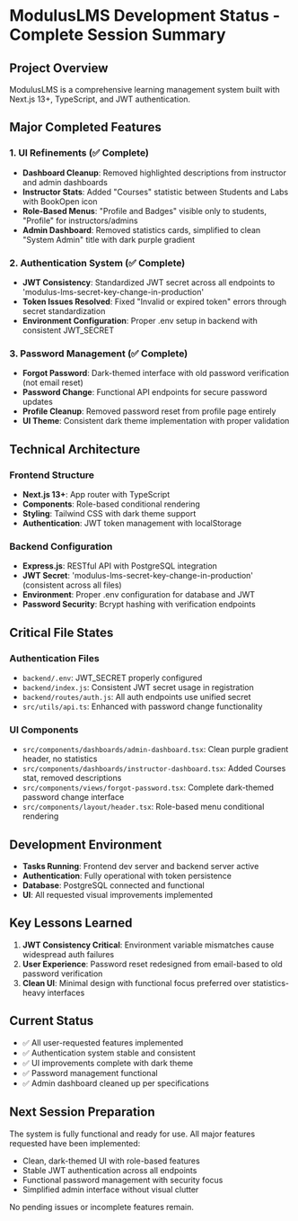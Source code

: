 # ModulusLMS Development Status - Complete Session Summary

## Project Overview
ModulusLMS is a comprehensive learning management system built with Next.js 13+, TypeScript, and JWT authentication.

## Major Completed Features

### 1. UI Refinements (✅ Complete)
- **Dashboard Cleanup**: Removed highlighted descriptions from instructor and admin dashboards
- **Instructor Stats**: Added "Courses" statistic between Students and Labs with BookOpen icon
- **Role-Based Menus**: "Profile and Badges" visible only to students, "Profile" for instructors/admins
- **Admin Dashboard**: Removed statistics cards, simplified to clean "System Admin" title with dark purple gradient

### 2. Authentication System (✅ Complete)
- **JWT Consistency**: Standardized JWT secret across all endpoints to 'modulus-lms-secret-key-change-in-production'
- **Token Issues Resolved**: Fixed "Invalid or expired token" errors through secret standardization
- **Environment Configuration**: Proper .env setup in backend with consistent JWT_SECRET

### 3. Password Management (✅ Complete)
- **Forgot Password**: Dark-themed interface with old password verification (not email reset)
- **Password Change**: Functional API endpoints for secure password updates
- **Profile Cleanup**: Removed password reset from profile page entirely
- **UI Theme**: Consistent dark theme implementation with proper validation

## Technical Architecture

### Frontend Structure
- **Next.js 13+**: App router with TypeScript
- **Components**: Role-based conditional rendering
- **Styling**: Tailwind CSS with dark theme support
- **Authentication**: JWT token management with localStorage

### Backend Configuration
- **Express.js**: RESTful API with PostgreSQL integration
- **JWT Secret**: 'modulus-lms-secret-key-change-in-production' (consistent across all files)
- **Environment**: Proper .env configuration for database and JWT
- **Password Security**: Bcrypt hashing with verification endpoints

## Critical File States

### Authentication Files
- `backend/.env`: JWT_SECRET properly configured
- `backend/index.js`: Consistent JWT secret usage in registration
- `backend/routes/auth.js`: All auth endpoints use unified secret
- `src/utils/api.ts`: Enhanced with password change functionality

### UI Components
- `src/components/dashboards/admin-dashboard.tsx`: Clean purple gradient header, no statistics
- `src/components/dashboards/instructor-dashboard.tsx`: Added Courses stat, removed descriptions
- `src/components/views/forgot-password.tsx`: Complete dark-themed password change interface
- `src/components/layout/header.tsx`: Role-based menu conditional rendering

## Development Environment
- **Tasks Running**: Frontend dev server and backend server active
- **Authentication**: Fully operational with token persistence
- **Database**: PostgreSQL connected and functional
- **UI**: All requested visual improvements implemented

## Key Lessons Learned
1. **JWT Consistency Critical**: Environment variable mismatches cause widespread auth failures
2. **User Experience**: Password reset redesigned from email-based to old password verification
3. **Clean UI**: Minimal design with functional focus preferred over statistics-heavy interfaces

## Current Status
- ✅ All user-requested features implemented
- ✅ Authentication system stable and consistent
- ✅ UI improvements complete with dark theme
- ✅ Password management functional
- ✅ Admin dashboard cleaned up per specifications

## Next Session Preparation
The system is fully functional and ready for use. All major features requested have been implemented:
- Clean, dark-themed UI with role-based features
- Stable JWT authentication across all endpoints
- Functional password management with security focus
- Simplified admin interface without visual clutter

No pending issues or incomplete features remain.
